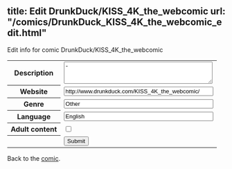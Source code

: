 title: Edit DrunkDuck/KISS_4K_the_webcomic
url: "/comics/DrunkDuck_KISS_4K_the_webcomic_edit.html"
---
Edit info for comic DrunkDuck/KISS_4K_the_webcomic

<form name="comic" action="http://gaepostmail.appspot.com/comic/" method="post">
<table class="comicinfo">
<tr>
<th>Description</th><td><textarea name="description" cols="40" rows="3">-</textarea></td>
</tr>
<tr>
<th>Website</th><td><input type="text" name="url" value="http://www.drunkduck.com/KISS_4K_the_webcomic/" size="40"/></td>
</tr>
<tr>
<th>Genre</th><td><input type="text" name="genre" value="Other" size="40"/></td>
</tr>
<tr>
<th>Language</th><td><input type="text" name="language" value="English" size="40"/></td>
</tr>
<tr>
<th>Adult content</th><td><input type="checkbox" name="adult" value="adult" /></td>
</tr>
<tr>
<th></th><td>
<input type="hidden" name="comic" value="DrunkDuck_KISS_4K_the_webcomic" />
<input type="submit" name="submit" value="Submit" />
</td>
</tr>
</table>
</form>

Back to the [comic](DrunkDuck_KISS_4K_the_webcomic.html).
